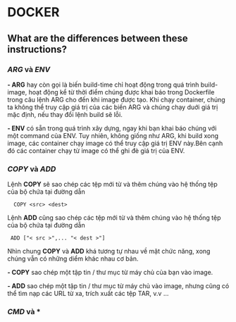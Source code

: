 # DOCKER

## What are the differences between these instructions?

### *ARG* và *ENV*

**- ARG** hay còn gọi là biến build-time chỉ hoạt động trong quá trình build-image, hoạt động kể từ thời điểm chúng được khai báo trong Dockerfile trong câu lệnh ARG cho đến khi image được tạo. Khi chạy container, chúng ta không thể truy cập giá trị của các biến ARG và chúng chạy duới giá trị mặc định, nếu thay đổi lệnh build sẽ lỗi.

**- ENV** có sẵn trong quá trình xây dựng, ngay khi bạn khai báo chúng với một command của ENV. Tuy nhiên, không giống như ARG, khi build xong image, các container chạy image có thể truy cập giá trị ENV này.Bên cạnh đó các container chạy từ image có thể ghi đè giá trị của ENV.

### *COPY* và *ADD*

Lệnh **COPY** sẽ sao chép các tệp mới từ <src> và thêm chúng vào hệ thống tệp của bộ chứa tại đường dẫn <dest>

```
  COPY <src> <dest>
```
 Lệnh **ADD** cũng sao chép các tệp mới từ <src> và thêm chúng vào hệ thống tệp của bộ chứa tại đường dẫn <dest>
 ```
  ADD ["< src >",... "< dest >"] 
```
Nhìn chung **COPY** và **ADD** khá tương tự nhau về mặt chức năng, xong chúng vẫn có những diểm khác nhau cơ bản.
 
**- COPY** sao chép một tập tin / thư mục từ máy chủ của bạn vào image.

**- ADD** sao chép một tập tin / thư mục từ máy chủ vào image, nhưng cũng có thể tìm nạp các URL từ xa, trích xuất các tệp TAR, v.v ... 

### *CMD* và *
  
  
